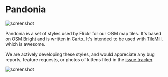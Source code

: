 Pandonia
==========

![screenshot](https://secure.flickr.com/images/github/pandonia-preview-main.png)

Pandonia is a set of styles used by Flickr for our OSM map tiles. It's based on
[OSM Bright][] and is written in [Carto][]. It's intended to be used with
[TileMill][], which is awesome.

We are actively developing these styles, and would appreciate any bug 
reports, feature requests, or photos of kittens filed in the [issue tracker][].

[OSM Bright]: http://github.com/mapbox/osm-bright/
[Carto]: http://github.com/mapbox/carto/
[TileMill]: http://tilemill.com/
[issue tracker]: http://github.com/flickr/Pandonia/issues/

![screenshot](https://secure.flickr.com/images/github/pandonia-preview-2.png.v1)
